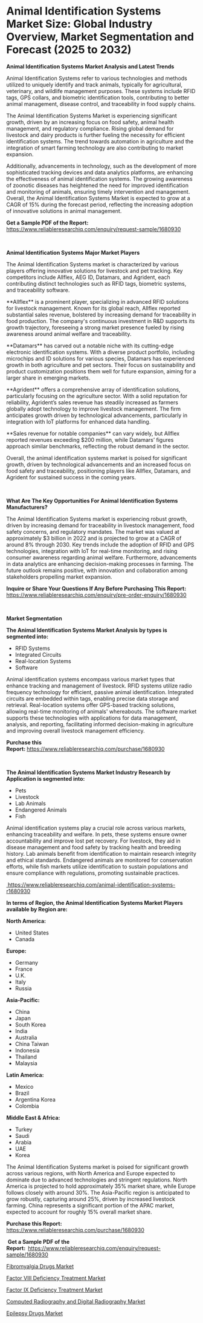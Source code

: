 <p><h1>Animal Identification Systems Market Size: Global Industry Overview, Market Segmentation and Forecast (2025 to 2032)</h1></p><p><strong>Animal Identification Systems Market Analysis and Latest Trends</strong></p>
<p><p>Animal Identification Systems refer to various technologies and methods utilized to uniquely identify and track animals, typically for agricultural, veterinary, and wildlife management purposes. These systems include RFID tags, GPS collars, and biometric identification tools, contributing to better animal management, disease control, and traceability in food supply chains.</p><p>The Animal Identification Systems Market is experiencing significant growth, driven by an increasing focus on food safety, animal health management, and regulatory compliance. Rising global demand for livestock and dairy products is further fueling the necessity for efficient identification systems. The trend towards automation in agriculture and the integration of smart farming technology are also contributing to market expansion.</p><p>Additionally, advancements in technology, such as the development of more sophisticated tracking devices and data analytics platforms, are enhancing the effectiveness of animal identification systems. The growing awareness of zoonotic diseases has heightened the need for improved identification and monitoring of animals, ensuring timely intervention and management. Overall, the Animal Identification Systems Market is expected to grow at a CAGR of 15% during the forecast period, reflecting the increasing adoption of innovative solutions in animal management.</p></p>
<p><strong>Get a Sample PDF of the Report:&nbsp;</strong> <a href="https://www.reliableresearchiq.com/enquiry/request-sample/1680930?utm_campaign=1159&utm_medium=2&utm_source=Github&utm_content=ia&utm_term=03032025&utm_id=animal-identification-systems">https://www.reliableresearchiq.com/enquiry/request-sample/1680930</a></p>
<p>&nbsp;</p>
<p><strong>Animal Identification Systems Major Market Players</strong></p>
<p><p>The Animal Identification Systems market is characterized by various players offering innovative solutions for livestock and pet tracking. Key competitors include Allflex, AEG ID, Datamars, and Agrident, each contributing distinct technologies such as RFID tags, biometric systems, and traceability software.</p><p>**Allflex** is a prominent player, specializing in advanced RFID solutions for livestock management. Known for its global reach, Allflex reported substantial sales revenue, bolstered by increasing demand for traceability in food production. The company's continuous investment in R&D supports its growth trajectory, foreseeing a strong market presence fueled by rising awareness around animal welfare and traceability.</p><p>**Datamars** has carved out a notable niche with its cutting-edge electronic identification systems. With a diverse product portfolio, including microchips and ID solutions for various species, Datamars has experienced growth in both agriculture and pet sectors. Their focus on sustainability and product customization positions them well for future expansion, aiming for a larger share in emerging markets.</p><p>**Agrident** offers a comprehensive array of identification solutions, particularly focusing on the agriculture sector. With a solid reputation for reliability, Agrident’s sales revenue has steadily increased as farmers globally adopt technology to improve livestock management. The firm anticipates growth driven by technological advancements, particularly in integration with IoT platforms for enhanced data handling.</p><p>**Sales revenue for notable companies** can vary widely, but Allflex reported revenues exceeding $200 million, while Datamars’ figures approach similar benchmarks, reflecting the robust demand in the sector. </p><p>Overall, the animal identification systems market is poised for significant growth, driven by technological advancements and an increased focus on food safety and traceability, positioning players like Allflex, Datamars, and Agrident for sustained success in the coming years.</p></p>
<p>&nbsp;</p>
<p><strong>What Are The Key Opportunities For Animal Identification Systems Manufacturers?</strong></p>
<p><p>The Animal Identification Systems market is experiencing robust growth, driven by increasing demand for traceability in livestock management, food safety concerns, and regulatory mandates. The market was valued at approximately $3 billion in 2022 and is projected to grow at a CAGR of around 8% through 2030. Key trends include the adoption of RFID and GPS technologies, integration with IoT for real-time monitoring, and rising consumer awareness regarding animal welfare. Furthermore, advancements in data analytics are enhancing decision-making processes in farming. The future outlook remains positive, with innovation and collaboration among stakeholders propelling market expansion.</p></p>
<p><strong>Inquire or Share Your Questions If Any Before Purchasing This Report:</strong> <a href="https://www.reliableresearchiq.com/enquiry/pre-order-enquiry/1680930?utm_campaign=1159&utm_medium=2&utm_source=Github&utm_content=ia&utm_term=03032025&utm_id=animal-identification-systems">https://www.reliableresearchiq.com/enquiry/pre-order-enquiry/1680930</a></p>
<p>&nbsp;</p>
<p><strong>Market Segmentation</strong></p>
<p><strong>The Animal Identification Systems Market Analysis by types is segmented into:</strong></p>
<p><ul><li>RFID Systems</li><li>Integrated Circuits</li><li>Real-location Systems</li><li>Software</li></ul></p>
<p><p>Animal identification systems encompass various market types that enhance tracking and management of livestock. RFID systems utilize radio frequency technology for efficient, passive animal identification. Integrated circuits are embedded within tags, enabling precise data storage and retrieval. Real-location systems offer GPS-based tracking solutions, allowing real-time monitoring of animals' whereabouts. The software market supports these technologies with applications for data management, analysis, and reporting, facilitating informed decision-making in agriculture and improving overall livestock management efficiency.</p></p>
<p><strong>Purchase this Report:&nbsp;</strong><a href="https://www.reliableresearchiq.com/purchase/1680930?utm_campaign=1159&utm_medium=2&utm_source=Github&utm_content=ia&utm_term=03032025&utm_id=animal-identification-systems">https://www.reliableresearchiq.com/purchase/1680930</a></p>
<p>&nbsp;</p>
<p><strong>The Animal Identification Systems Market Industry Research by Application is segmented into:</strong></p>
<p><ul><li>Pets</li><li>Livestock</li><li>Lab Animals</li><li>Endangered Animals</li><li>Fish</li></ul></p>
<p><p>Animal identification systems play a crucial role across various markets, enhancing traceability and welfare. In pets, these systems ensure owner accountability and improve lost pet recovery. For livestock, they aid in disease management and food safety by tracking health and breeding history. Lab animals benefit from identification to maintain research integrity and ethical standards. Endangered animals are monitored for conservation efforts, while fish markets utilize identification to sustain populations and ensure compliance with regulations, promoting sustainable practices.</p></p>
<p><a href="https://www.reliableresearchiq.com/animal-identification-systems-r1680930?utm_campaign=1159&utm_medium=2&utm_source=Github&utm_content=ia&utm_term=03032025&utm_id=animal-identification-systems">&nbsp;https://www.reliableresearchiq.com/animal-identification-systems-r1680930</a></p>
<p><strong>In terms of Region, the Animal Identification Systems Market Players available by Region are:</strong></p>
<p>
    <p> <strong> North America: </strong>
        <ul>
            <li>United States</li>
            <li>Canada</li>
        </ul>
        </p> 
    <p> <strong> Europe: </strong>
        <ul>
            <li>Germany</li>
            <li>France</li>
            <li>U.K.</li>
            <li>Italy</li>
            <li>Russia</li>
        </ul>
        </p> 
    <p> <strong> Asia-Pacific: </strong>
        <ul>
            <li>China</li>
            <li>Japan</li>
            <li>South Korea</li>
            <li>India</li>
            <li>Australia</li>
            <li>China Taiwan</li>
            <li>Indonesia</li>
            <li>Thailand</li>
            <li>Malaysia</li>
        </ul>
        </p> 
    <p> <strong> Latin America: </strong>
        <ul>
            <li>Mexico</li>
            <li>Brazil</li>
            <li>Argentina Korea</li>
            <li>Colombia</li>
        </ul>
        </p> 
    <p> <strong> Middle East & Africa: </strong>
        <ul>
            <li>Turkey</li>
            <li>Saudi</li>
            <li>Arabia</li>
            <li>UAE</li>
            <li>Korea</li>
        </ul>
    </p>
    </p>
<p><p>The Animal Identification Systems market is poised for significant growth across various regions, with North America and Europe expected to dominate due to advanced technologies and stringent regulations. North America is projected to hold approximately 35% market share, while Europe follows closely with around 30%. The Asia-Pacific region is anticipated to grow robustly, capturing around 25%, driven by increased livestock farming. China represents a significant portion of the APAC market, expected to account for roughly 15% overall market share.</p></p>
<p><strong>Purchase this Report: </strong><a href="https://www.reliableresearchiq.com/purchase/1680930?utm_campaign=1159&utm_medium=2&utm_source=Github&utm_content=ia&utm_term=03032025&utm_id=animal-identification-systems">https://www.reliableresearchiq.com/purchase/1680930</a></p>
<p>&nbsp;<strong>Get a Sample PDF of the Report:&nbsp;&nbsp;</strong><a href="https://www.reliableresearchiq.com/enquiry/request-sample/1680930?utm_campaign=1159&utm_medium=2&utm_source=Github&utm_content=ia&utm_term=03032025&utm_id=animal-identification-systems">https://www.reliableresearchiq.com/enquiry/request-sample/1680930</a></p>
<p><strong></strong></p>
<p><p><a href="https://github.com/daphnyvashdi/Market-Research-Report-List-1/blob/main/fibromyalgia-drugs-market.md?utm_campaign=1159&utm_medium=2&utm_source=Github&utm_content=ia&utm_term=03032025&utm_id=animal-identification-systems">Fibromyalgia Drugs Market</a></p><p><a href="https://github.com/voigttyagi/Market-Research-Report-List-1/blob/main/factor-viii-deficiency-treatment-market.md?utm_campaign=1159&utm_medium=2&utm_source=Github&utm_content=ia&utm_term=03032025&utm_id=animal-identification-systems">Factor VIII Deficiency Treatment Market</a></p><p><a href="https://github.com/jenithschijf/Market-Research-Report-List-1/blob/main/factor-ix-deficiency-treatment-market.md?utm_campaign=1159&utm_medium=2&utm_source=Github&utm_content=ia&utm_term=03032025&utm_id=animal-identification-systems">Factor IX Deficiency Treatment Market</a></p><p><a href="https://github.com/ahamdyzabira4/Market-Research-Report-List-1/blob/main/computed-radiography-and-digital-radiography-market.md?utm_campaign=1159&utm_medium=2&utm_source=Github&utm_content=ia&utm_term=03032025&utm_id=animal-identification-systems">Computed Radiography and Digital Radiography Market</a></p><p><a href="https://github.com/saroarmaicky/Market-Research-Report-List-1/blob/main/epilepsy-drugs-market.md?utm_campaign=1159&utm_medium=2&utm_source=Github&utm_content=ia&utm_term=03032025&utm_id=animal-identification-systems">Epilepsy Drugs Market</a></p></p>
